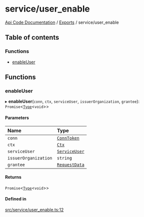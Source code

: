 # service/user\_enable
 
[Api Code Documentation](../README.md) / [Exports](../modules.md) / service/user\_enable

## Table of contents

### Functions

- [enableUser](service_user_enable.md#enableuser)

## Functions

### enableUser

▸ **enableUser**(`conn`, `ctx`, `serviceUser`, `issuerOrganization`, `grantee`): `Promise`\<[`Type`](result.md#type)\<`void`\>\>

#### Parameters

| Name | Type |
| :------ | :------ |
| `conn` | [`ConnToken`](service_conn.md#conntoken) |
| `ctx` | [`Ctx`](../interfaces/lib_ctx.Ctx.md) |
| `serviceUser` | [`ServiceUser`](../interfaces/service_domain_organization_service_user.ServiceUser.md) |
| `issuerOrganization` | `string` |
| `grantee` | [`RequestData`](../interfaces/service_domain_organization_user_enable.RequestData.md) |

#### Returns

`Promise`\<[`Type`](result.md#type)\<`void`\>\>

#### Defined in

[src/service/user_enable.ts:12](https://github.com/openkfw/TruBudget/blob/d07ad94/api/src/service/user_enable.ts#L12)
